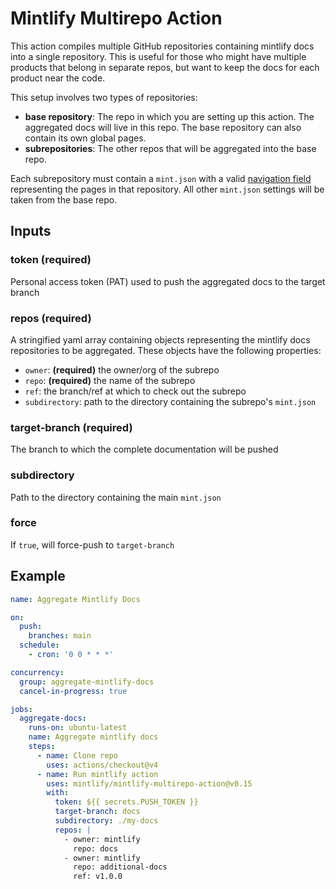 # Mintlify Multirepo Action

This action compiles multiple GitHub repositories containing
mintlify docs into a single repository. This is useful for
those who might have multiple products that belong in separate
repos, but want to keep the docs for each product near the code.

This setup involves two types of repositories:
- **base repository**: The repo in which you are setting up this
  action. The aggregated docs will live in this repo. The base
  repository can also contain its own global pages.
- **subrepositories**: The other repos that will be aggregated
  into the base repo.

Each subrepository must contain a `mint.json` with a valid
[navigation field](https://mintlify.com/docs/settings/navigation#folders)
representing the pages in that repository. All other `mint.json`
settings will be taken from the base repo.

## Inputs

### token (required)

Personal access token (PAT) used to push the aggregated docs to
the target branch

### repos (required)

A stringified yaml array containing objects representing the
mintlify docs repositories to be aggregated. These objects
have the following properties:
- `owner`: **(required)** the owner/org of the subrepo
- `repo`: **(required)** the name of the subrepo
- `ref`: the branch/ref at which to check out the subrepo
- `subdirectory`: path to the directory containing the subrepo's `mint.json`

### target-branch (required)

The branch to which the complete documentation will be pushed

### subdirectory

Path to the directory containing the main `mint.json`

### force

If `true`, will force-push to `target-branch`

## Example

```yaml
name: Aggregate Mintlify Docs

on:
  push:
    branches: main
  schedule:
    - cron: '0 0 * * *'

concurrency:
  group: aggregate-mintlify-docs
  cancel-in-progress: true

jobs:
  aggregate-docs:
    runs-on: ubuntu-latest
    name: Aggregate mintlify docs
    steps:
      - name: Clone repo
        uses: actions/checkout@v4
      - name: Run mintlify action
        uses: mintlify/mintlify-multirepo-action@v0.15
        with:
          token: ${{ secrets.PUSH_TOKEN }}
          target-branch: docs
          subdirectory: ./my-docs
          repos: |
            - owner: mintlify
              repo: docs
            - owner: mintlify
              repo: additional-docs
              ref: v1.0.0
```

